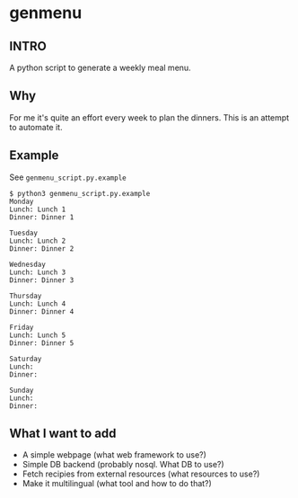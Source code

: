 # genmenu
## INTRO
A python script to generate a weekly meal menu.
## Why
For me it's quite an effort every week to plan the dinners.
This is an attempt to automate it.
## Example
See `genmenu_script.py.example`

```
$ python3 genmenu_script.py.example
Monday
Lunch: Lunch 1
Dinner: Dinner 1

Tuesday
Lunch: Lunch 2
Dinner: Dinner 2

Wednesday
Lunch: Lunch 3
Dinner: Dinner 3

Thursday
Lunch: Lunch 4
Dinner: Dinner 4

Friday
Lunch: Lunch 5
Dinner: Dinner 5

Saturday
Lunch: 
Dinner: 

Sunday
Lunch: 
Dinner: 
```
## What I want to add
* A simple webpage (what web framework to use?)
* Simple DB backend (probably nosql. What DB to use?)
* Fetch recipies from external resources (what resources to use?)
* Make it multilingual (what tool and how to do that?)

